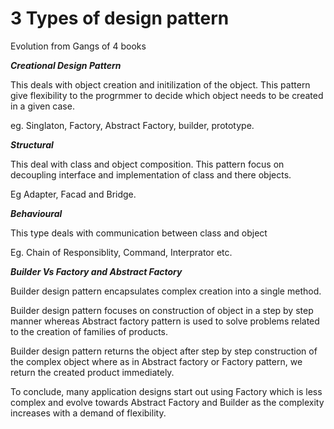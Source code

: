 
# 3 Types of design pattern

Evolution from Gangs of 4 books

***Creational Design Pattern***

This deals with object creation and initilization of the object. This pattern give flexibility to the progrmmer to decide which object needs to be created in a given case.

eg. Singlaton, Factory, Abstract Factory, builder, prototype.

***Structural***

This deal with class and object composition. This pattern focus on decoupling interface and implementation of class and there objects.

Eg Adapter, Facad and Bridge.

***Behavioural***

This type deals with communication between class and object

Eg. Chain of Responsiblity, Command, Interprator etc.


***Builder Vs Factory and Abstract Factory***

Builder design pattern encapsulates complex creation into a single method. 

Builder design pattern focuses on construction of object in a step by step manner whereas Abstract factory pattern is used to solve problems related to the creation of families of products.

Builder design pattern returns the object after step by step construction of the complex object where as in Abstract factory or Factory pattern, we return the created product immediately.

To conclude, many application designs start out using Factory which is less complex and evolve towards Abstract Factory and Builder as the complexity increases with a demand of flexibility.